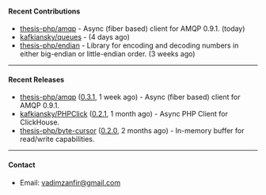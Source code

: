 #### Recent Contributions

- [thesis-php/amqp](https://github.com/thesis-php/amqp) - Async (fiber based) client for AMQP 0.9.1. (today)
- [kafkiansky/queues](https://github.com/kafkiansky/queues) -  (4 days ago)
- [thesis-php/endian](https://github.com/thesis-php/endian) - Library for encoding and decoding numbers in either big-endian or little-endian order. (3 weeks ago)

---

#### Recent Releases

- [thesis-php/amqp](https://github.com/thesis-php/amqp) ([0.3.1](https://github.com/thesis-php/amqp/releases/tag/0.3.1), 1 week ago) - Async (fiber based) client for AMQP 0.9.1.
- [kafkiansky/PHPClick](https://github.com/kafkiansky/PHPClick) ([0.2.1](https://github.com/kafkiansky/PHPClick/releases/tag/0.2.1), 1 month ago) - Async PHP Client for ClickHouse.
- [thesis-php/byte-cursor](https://github.com/thesis-php/byte-cursor) ([0.2.0](https://github.com/thesis-php/byte-cursor/releases/tag/0.2.0), 2 months ago) - In-memory buffer for read/write capabilities.

---

#### Contact

- Email: [vadimzanfir@gmail.com](mailto://vadimzanfir@gmail.com)
